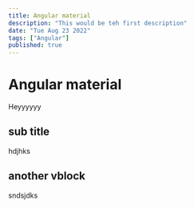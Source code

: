 ```yaml
---
title: Angular material
description: "This would be teh first description"
date: "Tue Aug 23 2022"
tags: ["Angular"]
published: true
---
```


# Angular material

Heyyyyyy

## sub title

hdjhks

## another vblock

sndsjdks

